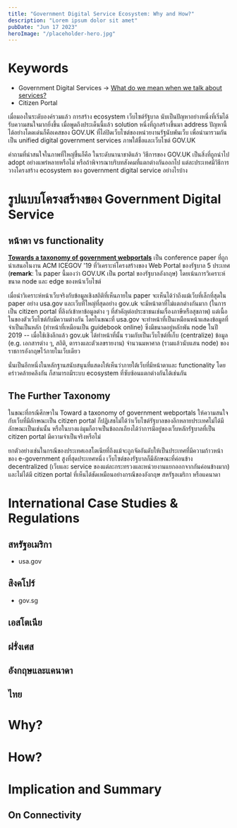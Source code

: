 ```yaml
---
title: "Government Digital Service Ecosystem: Why and How?"
description: "Lorem ipsum dolor sit amet"
pubDate: "Jun 17 2023"
heroImage: "/placeholder-hero.jpg"
---
```

# Keywords
- Government Digital Services -> [What do we mean when we talk about services?](https://gds.blog.GOV.UK/2018/04/04/what-do-we-mean-when-we-talk-about-services/)
- Citizen Portal

เมื่อมองในระดับองค์รวมแล้ว การสร้าง ecosystem เว็บไซต์รัฐบาล นับเป็นปัญหาอย่างหนึ่งที่เริ่มได้รับความสนใจมากยิ่งขึ้น เมื่อพูดถึงประเด็นนี้แล้ว solution หนึ่งที่ถูกสร้างขึ้นมา address ปัญหานี้ได้อย่างโดดเด่นก็คือเคสของ GOV.UK ที่ไล่ปิดเว็บไซต์ของหน่วยงานรัฐนับพันเว็บ เพื่อนำมารวมกันเป็น unified digital government services ภาพใต้ชื่อและเว็บไซต์ GOV.UK

คำถามที่น่าสนใจในภาพที่ใหญ่ขึ้นก็คือ ในระดับนานาชาติแล้ว วิธีการของ GOV.UK เป็นสิ่งที่ถูกนำไป adopt อย่างแพร่หลายหรือไม่ หรือถ้าพิจารณาบริบทสังคมที่แตกต่างกันออกไป แต่ละประเทศมีวิธีการวางโครงสร้าง ecosystem ของ government digital service อย่างไรบ้าง

# รูปแบบโครงสร้างของ Government Digital Service
## หน้าตา vs functionality
[**Towards a taxonomy of government webportals**](https://doi.org/10.1145/3326365.3326368) เป็น conference paper ที่ถูกนำเสนอในงาน ACM ICEGOV '19 ที่วิเคราะห์โครงสร้างของ Web Portal ของรัฐบาล 5 ประเทศ (**remark**: ใน paper นี้มองว่า GOV.UK เป็น portal ของรัฐบาลอังกฤษ) โดยเน้นการวิเคราะห์ขนาด node และ edge ของหน้าเว็บไซต์

เมื่อนำวิเคราะห์หน้าเว็บจริงกับข้อมูลเชิงสถิติที่เห็นภายใน paper จะเห็นได้ว่าถึงแม้เว็บที่เล็กที่สุดใน paper อย่าง usa.gov และเว็บที่ใหญ่ที่สุดอย่าง gov.uk จะมีหน้าตาที่ไม่แตกต่างกันมาก (ในการเป็น citizen portal ที่ลิงก์เข้าหาข้อมูลต่าง ๆ ที่สำคัญต่อประชาชนเช่นเรื่องภาษีหรือสุขภาพ) แต่เนื้อในของตัวเว็บไซต์กับมีความต่างกัน โดยในขณะที่ usa.gov จะทำหน้าที่เป็นเหมือนหน้าแสดงข้อมูลที่จำเป็นเป็นหลัก (ทำหน้าที่เหมือนเป็น guidebook online) ซึ่งมีขนาดอยู่หลักพัน node ในปี 2019 -- เมื่อใช้เชิงลึกแล้ว gov.uk ได้ทำหน้าที่นั้น รวมกับเป็นเว็บไซต์ที่เก็บ (centralize) ข้อมูล (e.g. เอกสารต่าง ๆ, สถิติ, ตารางและตัวเลขรายงาน) จำนวนมหาศาล (รวมแล้วนับแสน node) ของราชการอังกฤษไว้ภายในเว็บเดียว

นั่นเป็นอีกหนึ่งในหลักฐานสนับสนุนที่แสดงให้เห็นว่าภายใต้เว็บที่มีหน้าตาและ functionality โดยคร่าวคล้ายคลึงกัน ก็สามารถมีระบบ ecosystem ที่ซับซ้อนแตกต่างกันได้เช่นกัน

## The Further Taxonomy
ในขณะที่กรณีศึกษาใน Toward a taxonomy of government webportals ให้ความสนใจกับเว็บที่มีลักษณะเป็น citizen portal ก็ปฏิเสธไม่ได้ว่าเว็บไซต์รัฐบาลของอีกหลายประเทศไม่ได้มีลักษณะเป็นเช่นนั้น หรือในบางแง่มุมก็อาจเป็นข้อถกเถียงได้ว่าการมีอยู่ของเว็บหลักรัฐบาลที่เป็น citizen portal มีความจำเป็นจริงหรือไม่

ยกตัวอย่างเช่นในกรณีของประเทศเอสโตเนียที่ถึงแม้จะถูกจัดอันดับให้เป็นประเทศที่มีความก้าวหน้าของ e-government สูงที่สุดประเทศหนึ่ง เว็บไซต์ของรัฐบาลก็มีลักษณะที่ค่อนข้าง decentralized (เว็บและ service ของแต่ละกระทรวงและหน่วยงานแยกออกจากกันค่อนข้างมาก) และไม่ได้มี citizen portal ที่เห็นได้ชัดเหมือนอย่างกรณีของอังกฤษ สหรัฐอเมริกา หรือแคนาดา

# International Case Studies & Regulations
## สหรัฐอเมริกา
- usa.gov

## สิงคโปร์
- gov.sg

## เอสโตเนีย

## ฝรั่งเศส

## อังกฤษและแคนาดา 

## ไทย

# Why?

# How?

# Implication and Summary
## On Connectivity